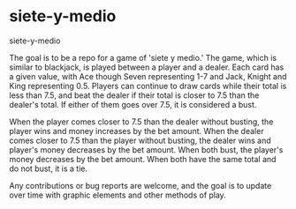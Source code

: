# siete-y-medio
siete-y-medio

The goal is to be a repo for a game of 'siete y medio.' The game, which is similar to blackjack, is played between a player and a dealer. Each card has a given value, with Ace though Seven representing 1-7 and Jack, Knight and King representing 0.5.  Players can continue to draw cards while their total is less than 7.5, and beat the dealer if their total is closer to 7.5 than the dealer's total. If either of them goes over 7.5, it is considered a bust. 

When the player comes closer to 7.5 than the dealer without busting, the player wins and money increases by the bet amount. 
When the dealer comes closer to 7.5 than the player without busting, the dealer wins and player's money decreases by the bet amount.
When both bust, the player's money decreases by the bet amount. 
When both have the same total and do not bust, it is a tie.

Any contributions or bug reports are welcome, and the goal is to update over time with graphic elements and other methods of play. 
